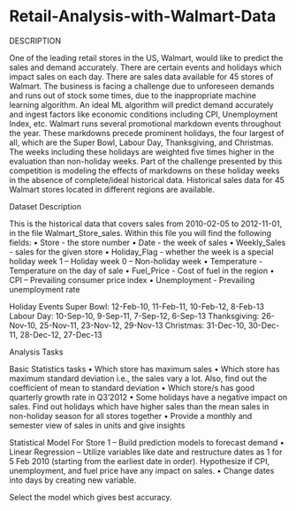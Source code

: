 # Retail-Analysis-with-Walmart-Data

DESCRIPTION

One of the leading retail stores in the US, Walmart, would like to predict the sales and demand accurately. There are certain events and holidays which impact sales on each day. There are sales data available for 45 stores of Walmart. The business is facing a challenge due to unforeseen demands and runs out of stock some times, due to the inappropriate machine learning algorithm. An ideal ML algorithm will predict demand accurately and ingest factors like economic conditions including CPI, Unemployment Index, etc.
Walmart runs several promotional markdown events throughout the year. These markdowns precede prominent holidays, the four largest of all, which are the Super Bowl, Labour Day, Thanksgiving, and Christmas. The weeks including these holidays are weighted five times higher in the evaluation than non-holiday weeks. Part of the challenge presented by this competition is modeling the effects of markdowns on these holiday weeks in the absence of complete/ideal historical data. Historical sales data for 45 Walmart stores located in different regions are available.

Dataset Description

This is the historical data that covers sales from 2010-02-05 to 2012-11-01, in the file Walmart_Store_sales. Within this file you will find the following fields:
•	Store - the store number
•	Date - the week of sales
•	Weekly_Sales -  sales for the given store
•	Holiday_Flag - whether the week is a special holiday week 1 – Holiday week 0 – Non-holiday week
•	Temperature - Temperature on the day of sale
•	Fuel_Price - Cost of fuel in the region
•	CPI – Prevailing consumer price index
•	Unemployment - Prevailing unemployment rate

Holiday Events
Super Bowl: 12-Feb-10, 11-Feb-11, 10-Feb-12, 8-Feb-13
Labour Day: 10-Sep-10, 9-Sep-11, 7-Sep-12, 6-Sep-13
Thanksgiving: 26-Nov-10, 25-Nov-11, 23-Nov-12, 29-Nov-13
Christmas: 31-Dec-10, 30-Dec-11, 28-Dec-12, 27-Dec-13

Analysis Tasks

Basic Statistics tasks
•	Which store has maximum sales
•	Which store has maximum standard deviation i.e., the sales vary a lot. Also, find out the coefficient of mean to standard deviation
•	Which store/s has good quarterly growth rate in Q3’2012
•	Some holidays have a negative impact on sales. Find out holidays which have higher sales than the mean sales in non-holiday season for all stores together
•	Provide a monthly and semester view of sales in units and give insights

Statistical Model
For Store 1 – Build  prediction models to forecast demand
•	Linear Regression – Utilize variables like date and restructure dates as 1 for 5 Feb 2010 (starting from the earliest date in order). Hypothesize if CPI, unemployment, and fuel price have any impact on sales.
•	Change dates into days by creating new variable.

Select the model which gives best accuracy.
